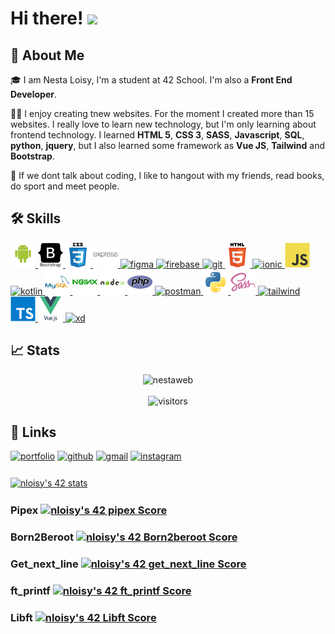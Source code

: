 # Hi there! <img src="https://media.giphy.com/media/hvRJCLFzcasrR4ia7z/giphy.gif" width="29px">

## 🚀 About Me

🎓 I am Nesta Loisy, I'm a student at 42 School. I'm also a **Front End Developer**.

👨‍💻 I enjoy creating tnew websites. For the moment I created more than 15 websites. I really love to learn new technology, but I'm only learning about frontend technology. I learned **HTML 5**, **CSS 3**, **SASS**, **Javascript**, **SQL**, **python**, **jquery**, but I also learned some framework as **Vue JS**, **Tailwind** and **Bootstrap**.

🎸 If we dont talk about coding, I like to hangout with my friends, read books, do sport and meet people.

## 🛠️ Skills
<p align="left"> <a href="https://developer.android.com" target="_blank" rel="noreferrer"> <img src="https://raw.githubusercontent.com/devicons/devicon/master/icons/android/android-original-wordmark.svg" alt="android" width="40" height="40"/> </a> <a href="https://getbootstrap.com" target="_blank" rel="noreferrer"> <img src="https://raw.githubusercontent.com/devicons/devicon/master/icons/bootstrap/bootstrap-plain-wordmark.svg" alt="bootstrap" width="40" height="40"/> </a> <a href="https://www.w3schools.com/css/" target="_blank" rel="noreferrer"> <img src="https://raw.githubusercontent.com/devicons/devicon/master/icons/css3/css3-original-wordmark.svg" alt="css3" width="40" height="40"/> </a> <a href="https://expressjs.com" target="_blank" rel="noreferrer"> <img src="https://raw.githubusercontent.com/devicons/devicon/master/icons/express/express-original-wordmark.svg" alt="express" width="40" height="40"/> </a> <a href="https://www.figma.com/" target="_blank" rel="noreferrer"> <img src="https://www.vectorlogo.zone/logos/figma/figma-icon.svg" alt="figma" width="40" height="40"/> </a> <a href="https://firebase.google.com/" target="_blank" rel="noreferrer"> <img src="https://www.vectorlogo.zone/logos/firebase/firebase-icon.svg" alt="firebase" width="40" height="40"/> </a> <a href="https://git-scm.com/" target="_blank" rel="noreferrer"> <img src="https://www.vectorlogo.zone/logos/git-scm/git-scm-icon.svg" alt="git" width="40" height="40"/> </a> <a href="https://www.w3.org/html/" target="_blank" rel="noreferrer"> <img src="https://raw.githubusercontent.com/devicons/devicon/master/icons/html5/html5-original-wordmark.svg" alt="html5" width="40" height="40"/> </a> <a href="https://ionicframework.com" target="_blank" rel="noreferrer"> <img src="https://upload.wikimedia.org/wikipedia/commons/d/d1/Ionic_Logo.svg" alt="ionic" width="40" height="40"/> </a> <a href="https://developer.mozilla.org/en-US/docs/Web/JavaScript" target="_blank" rel="noreferrer"> <img src="https://raw.githubusercontent.com/devicons/devicon/master/icons/javascript/javascript-original.svg" alt="javascript" width="40" height="40"/> </a> <a href="https://kotlinlang.org" target="_blank" rel="noreferrer"> <img src="https://www.vectorlogo.zone/logos/kotlinlang/kotlinlang-icon.svg" alt="kotlin" width="40" height="40"/> </a> <a href="https://www.mysql.com/" target="_blank" rel="noreferrer"> <img src="https://raw.githubusercontent.com/devicons/devicon/master/icons/mysql/mysql-original-wordmark.svg" alt="mysql" width="40" height="40"/> </a> <a href="https://www.nginx.com" target="_blank" rel="noreferrer"> <img src="https://raw.githubusercontent.com/devicons/devicon/master/icons/nginx/nginx-original.svg" alt="nginx" width="40" height="40"/> </a> <a href="https://nodejs.org" target="_blank" rel="noreferrer"> <img src="https://raw.githubusercontent.com/devicons/devicon/master/icons/nodejs/nodejs-original-wordmark.svg" alt="nodejs" width="40" height="40"/> </a> <a href="https://www.php.net" target="_blank" rel="noreferrer"> <img src="https://raw.githubusercontent.com/devicons/devicon/master/icons/php/php-original.svg" alt="php" width="40" height="40"/> </a> <a href="https://postman.com" target="_blank" rel="noreferrer"> <img src="https://www.vectorlogo.zone/logos/getpostman/getpostman-icon.svg" alt="postman" width="40" height="40"/> </a> <a href="https://www.python.org" target="_blank" rel="noreferrer"> <img src="https://raw.githubusercontent.com/devicons/devicon/master/icons/python/python-original.svg" alt="python" width="40" height="40"/> </a> <a href="https://sass-lang.com" target="_blank" rel="noreferrer"> <img src="https://raw.githubusercontent.com/devicons/devicon/master/icons/sass/sass-original.svg" alt="sass" width="40" height="40"/> </a> <a href="https://tailwindcss.com/" target="_blank" rel="noreferrer"> <img src="https://www.vectorlogo.zone/logos/tailwindcss/tailwindcss-icon.svg" alt="tailwind" width="40" height="40"/> </a> <a href="https://www.typescriptlang.org/" target="_blank" rel="noreferrer"> <img src="https://raw.githubusercontent.com/devicons/devicon/master/icons/typescript/typescript-original.svg" alt="typescript" width="40" height="40"/> </a> <a href="https://vuejs.org/" target="_blank" rel="noreferrer"> <img src="https://raw.githubusercontent.com/devicons/devicon/master/icons/vuejs/vuejs-original-wordmark.svg" alt="vuejs" width="40" height="40"/> </a> <a href="https://www.adobe.com/products/xd.html" target="_blank" rel="noreferrer"> <img src="https://cdn.worldvectorlogo.com/logos/adobe-xd.svg" alt="xd" width="40" height="40"/> </a> </p>
<h2> 📈 Stats </h2>

<div align="center">
    <img src="https://github-readme-stats.vercel.app/api/top-langs?username=nestaweb&show_icons=true&locale=en&layout=compact" alt="nestaweb" />
    <br />
    <br />
    <img src="https://visitor-badge.laobi.icu/badge?page_id=nesta.web" alt="visitors">
</div>

## 🔗 Links

[![portfolio](https://img.shields.io/badge/Portfolio-5340ff?style=for-the-badge&logo=Google-chrome&logoColor=white)](http://xtsen.me)
[![github](https://img.shields.io/badge/GitHub-000000?style=for-the-badge&logo=GitHub&logoColor=white)](https://github.com/xtsen)
[![gmail](https://img.shields.io/badge/Gmail-D14836?style=for-the-badge&logo=Gmail&logoColor=white)](mailto:nesta.web.dev@gmail.com)
[![instagram](https://img.shields.io/badge/Instagram-E4405F?style=for-the-badge&logo=instagram&logoColor=white)](https://www.instagram.com/nesta.web/)


<a style="display:flex;margin: 5% auto;" href="https://github.com/JaeSeoKim/badge42"><img src="https://badge42.vercel.app/api/v2/clblrmys300210flbe69fp9b4/stats?cursusId=21&coalitionId=219" alt="nloisy's 42 stats" /></a>

### Pipex <a href="https://github.com/JaeSeoKim/badge42"><img src="https://badge42.vercel.app/api/v2/clblrmys300210flbe69fp9b4/project/2858251" alt="nloisy's 42 pipex Score" /></a><br>
### Born2Beroot <a href="https://github.com/JaeSeoKim/badge42"><img src="https://badge42.vercel.app/api/v2/clblrmys300210flbe69fp9b4/project/2854205" alt="nloisy's 42 Born2beroot Score" /></a><br>
### Get_next_line <a href="https://github.com/JaeSeoKim/badge42"><img src="https://badge42.vercel.app/api/v2/clblrmys300210flbe69fp9b4/project/2847435" alt="nloisy's 42 get_next_line Score" /></a><br>
### ft_printf <a href="https://github.com/JaeSeoKim/badge42"><img src="https://badge42.vercel.app/api/v2/clblrmys300210flbe69fp9b4/project/2825181" alt="nloisy's 42 ft_printf Score" /></a><br>
### Libft <a href="https://github.com/JaeSeoKim/badge42"><img src="https://badge42.vercel.app/api/v2/clblrmys300210flbe69fp9b4/project/2804564" alt="nloisy's 42 Libft Score" /></a><br>
